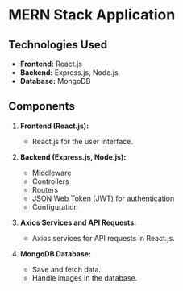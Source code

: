 # MERN Stack Application

## Technologies Used
- **Frontend:** React.js
- **Backend:** Express.js, Node.js
- **Database:** MongoDB

## Components
1. **Frontend (React.js):**
   - React.js for the user interface.

2. **Backend (Express.js, Node.js):**
   - Middleware
   - Controllers
   - Routers
   - JSON Web Token (JWT) for authentication
   - Configuration

3. **Axios Services and API Requests:**
   - Axios services for API requests in React.js.

4. **MongoDB Database:**
   - Save and fetch data.
   - Handle images in the database.

